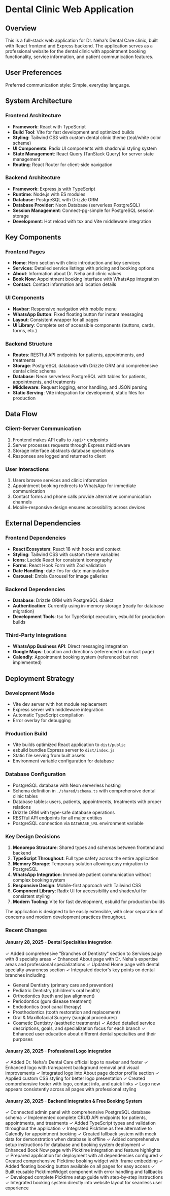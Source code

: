 # Dental Clinic Web Application

## Overview

This is a full-stack web application for Dr. Neha's Dental Care clinic, built with React frontend and Express backend. The application serves as a professional website for the dental clinic with appointment booking functionality, service information, and patient communication features.

## User Preferences

Preferred communication style: Simple, everyday language.

## System Architecture

### Frontend Architecture
- **Framework**: React with TypeScript
- **Build Tool**: Vite for fast development and optimized builds
- **Styling**: Tailwind CSS with custom dental clinic theme (teal/white color scheme)
- **UI Components**: Radix UI components with shadcn/ui styling system
- **State Management**: React Query (TanStack Query) for server state management
- **Routing**: React Router for client-side navigation

### Backend Architecture
- **Framework**: Express.js with TypeScript
- **Runtime**: Node.js with ES modules
- **Database**: PostgreSQL with Drizzle ORM
- **Database Provider**: Neon Database (serverless PostgreSQL)
- **Session Management**: Connect-pg-simple for PostgreSQL session storage
- **Development**: Hot reload with tsx and Vite middleware integration

## Key Components

### Frontend Pages
- **Home**: Hero section with clinic introduction and key services
- **Services**: Detailed service listings with pricing and booking options
- **About**: Information about Dr. Neha and clinic values
- **Book Now**: Appointment booking interface with WhatsApp integration
- **Contact**: Contact information and location details

### UI Components
- **Navbar**: Responsive navigation with mobile menu
- **WhatsApp Button**: Fixed floating button for instant messaging
- **Layout**: Consistent wrapper for all pages
- **UI Library**: Complete set of accessible components (buttons, cards, forms, etc.)

### Backend Structure
- **Routes**: RESTful API endpoints for patients, appointments, and treatments
- **Storage**: PostgreSQL database with Drizzle ORM and comprehensive dental clinic schema
- **Database**: Neon serverless PostgreSQL with tables for patients, appointments, and treatments
- **Middleware**: Request logging, error handling, and JSON parsing
- **Static Serving**: Vite integration for development, static files for production

## Data Flow

### Client-Server Communication
1. Frontend makes API calls to `/api/*` endpoints
2. Server processes requests through Express middleware
3. Storage interface abstracts database operations
4. Responses are logged and returned to client

### User Interactions
1. Users browse services and clinic information
2. Appointment booking redirects to WhatsApp for immediate communication
3. Contact forms and phone calls provide alternative communication channels
4. Mobile-responsive design ensures accessibility across devices

## External Dependencies

### Frontend Dependencies
- **React Ecosystem**: React 18 with hooks and context
- **Styling**: Tailwind CSS with custom theme variables
- **Icons**: Lucide React for consistent iconography
- **Forms**: React Hook Form with Zod validation
- **Date Handling**: date-fns for date manipulation
- **Carousel**: Embla Carousel for image galleries

### Backend Dependencies
- **Database**: Drizzle ORM with PostgreSQL dialect
- **Authentication**: Currently using in-memory storage (ready for database migration)
- **Development Tools**: tsx for TypeScript execution, esbuild for production builds

### Third-Party Integrations
- **WhatsApp Business API**: Direct messaging integration
- **Google Maps**: Location and directions (referenced in contact page)
- **Calendly**: Appointment booking system (referenced but not implemented)

## Deployment Strategy

### Development Mode
- Vite dev server with hot module replacement
- Express server with middleware integration
- Automatic TypeScript compilation
- Error overlay for debugging

### Production Build
- Vite builds optimized React application to `dist/public`
- esbuild bundles Express server to `dist/index.js`
- Static file serving from built assets
- Environment variable configuration for database

### Database Configuration
- PostgreSQL database with Neon serverless hosting
- Schema definition in `./shared/schema.ts` with comprehensive dental clinic tables
- Database tables: users, patients, appointments, treatments with proper relations
- Drizzle ORM with type-safe database operations
- RESTful API endpoints for all major entities
- PostgreSQL connection via `DATABASE_URL` environment variable

### Key Design Decisions

1. **Monorepo Structure**: Shared types and schemas between frontend and backend
2. **TypeScript Throughout**: Full type safety across the entire application
3. **Memory Storage**: Temporary solution allowing easy migration to PostgreSQL
4. **WhatsApp Integration**: Immediate patient communication without complex booking system
5. **Responsive Design**: Mobile-first approach with Tailwind CSS
6. **Component Library**: Radix UI for accessibility and shadcn/ui for consistent styling
7. **Modern Tooling**: Vite for fast development, esbuild for production builds

The application is designed to be easily extensible, with clear separation of concerns and modern development practices throughout.

### Recent Changes

#### January 28, 2025 - Dental Specialties Integration
✓ Added comprehensive "Branches of Dentistry" section to Services page with 8 specialty areas
✓ Enhanced About page with Dr. Neha's expertise areas and professional specializations
✓ Updated Home page with dental specialty awareness section
✓ Integrated doctor's key points on dental branches including:
  - General Dentistry (primary care and prevention)
  - Pediatric Dentistry (children's oral health)
  - Orthodontics (teeth and jaw alignment)
  - Periodontics (gum disease treatment)
  - Endodontics (root canal therapy)
  - Prosthodontics (tooth restoration and replacement)
  - Oral & Maxillofacial Surgery (surgical procedures)
  - Cosmetic Dentistry (aesthetic treatments)
✓ Added detailed service descriptions, goals, and specialization focus for each branch
✓ Enhanced user education about different dental specialties and their purposes

#### January 28, 2025 - Professional Logo Integration
✓ Added Dr. Neha's Dental Care official logo to navbar and footer
✓ Enhanced logo with transparent background removal and visual improvements
✓ Integrated logo into About page doctor profile section
✓ Applied custom CSS styling for better logo presentation
✓ Created comprehensive footer with logo, contact info, and quick links
✓ Logo now appears consistently across all pages with professional styling

#### January 28, 2025 - Backend Integration & Free Booking System
✓ Connected admin panel with comprehensive PostgreSQL database schema
✓ Implemented complete CRUD API endpoints for patients, appointments, and treatments
✓ Added TypeScript types and validation throughout the application
✓ Integrated Picktime as free alternative to Calendly for appointment booking
✓ Created fallback system with mock data for demonstration when database is offline
✓ Added comprehensive setup instructions for database and booking system deployment
✓ Enhanced Book Now page with Picktime integration and feature highlights
✓ Prepared application for deployment with all dependencies configured
✓ Created comprehensive Picktime booking widget with iframe embedding
✓ Added floating booking button available on all pages for easy access
✓ Built reusable PicktimeWidget component with error handling and fallbacks
✓ Developed complete Picktime setup guide with step-by-step instructions
✓ Integrated booking system directly into website layout for seamless user experience